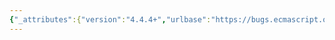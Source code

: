 ```yaml
---
{"_attributes":{"version":"4.4.4+","urlbase":"https://bugs.ecmascript.org/","maintainer":"dherman@mozilla.com"},"bug":{"bug_id":1589,"creation_ts":"2013-07-17 09:59:00 -0700","short_desc":"8.1.6.2 One reference to [[CanPut]] remains","delta_ts":"2013-09-27 14:47:53 -0700","product":"Draft for 6th Edition","component":"editorial issue","version":"Rev 15: May 14, 2013 Draft","rep_platform":"All","op_sys":"All","bug_status":"RESOLVED","resolution":"FIXED","priority":"Normal","bug_severity":"trivial","everconfirmed":true,"reporter":{"uid":"d","name":"Domenic Denicola"},"assigned_to":{"uid":"allen","name":"Allen Wirfs-Brock"},"long_desc":[{"commentid":4545,"comment_count":0,"who":{"uid":"d","name":"Domenic Denicola"},"bug_when":"2013-07-17 09:59:37 -0700","thetext":"\"If possible, exotic objects should not allow [[Set]] operations in situations where this definition of [[CanPut]] returns false.\"\n\n[[CanPut]] is not discussed anywhere else in the specification; I believe it's a leftover from an older era.\n\n(This is in the Rev 16 July draft, which the bug tracker will not let me choose.)"},{"commentid":5434,"comment_count":1,"who":{"uid":"allen","name":"Allen Wirfs-Brock"},"bug_when":"2013-09-26 18:48:33 -0700","thetext":"fixed in rev19 editor's draft"},{"commentid":5584,"comment_count":2,"who":{"uid":"allen","name":"Allen Wirfs-Brock"},"bug_when":"2013-09-27 14:47:53 -0700","thetext":"fixed in rev19"}]}}
---
```

